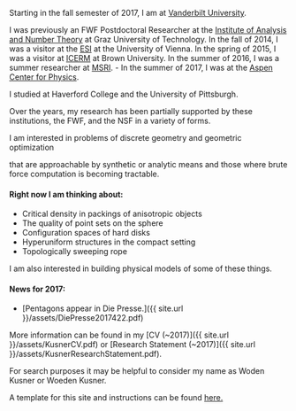 Starting in the fall semester of 2017, I am at [Vanderbilt University][VANDERBILT].

I was previously an FWF Postdoctoral Researcher at the [Institute of Analysis and Number Theory][ANT] at Graz University of Technology. In the fall of 2014, I was a visitor at the [ESI][ESI] at the University of Vienna. In the spring of 2015, I was a visitor at [ICERM][ICERM] at Brown University.  In the summer of 2016, I was a summer researcher at [MSRI][MSRI]. - In the summer of 2017, I was at the [Aspen Center for Physics][ASPEN]. 

I studied at Haverford College and the University of Pittsburgh.

Over the years, my research has been partially supported by these institutions, the FWF, and the NSF in a variety of forms.

<!---Because of this, consider the site to be under construction.  Briefly, -->I am interested in problems of discrete geometry and geometric optimization
that are approachable by synthetic or analytic means and those where brute force computation is becoming tractable.

#### Right now I am thinking about:

- Critical density in packings of anisotropic objects
- The quality of point sets on the sphere
- Configuration spaces of hard disks
- Hyperuniform structures in the compact setting
- Topologically sweeping rope

I am also interested in building physical models of some of these things.


<!---For more detail, you will need to go somewhere else, as this site (as of 2014) is here to test a template.  Otherwise, you would be able to check below for a 
for a short overview, or even find a link to a more recent copy my [CV]({{ site.url }}/assets/KusnerCV.pdf). For more info, search elsewhere. Google is pretty good at finding me these days.-->

#### News for 2017: 
- [Pentagons appear in Die Presse.]({{ site.url }}/assets/DiePresse2017422.pdf)

More information can be found in my [CV (~2017)]({{ site.url }}/assets/KusnerCV.pdf) or [Research Statement (~2017)]({{ site.url }}/assets/KusnerResearchStatement.pdf).

For search purposes it may be helpful to consider my name as Woden Kusner or Woeden Kusner.

A template for this site and instructions can be found [here.][louis]  

<!---A cobbled together Mathmatica package with some interesting functions can be found [here.]({{ site.url }}/package)-->

[ANT]: http://www.tugraz.at/institute/azt/home/
[ESI]: http://www.esi.ac.at/
[ICERM]: http://icerm.brown.edu/
[louis]: http://theran.lt/2014/11/12/about-this-site.html
[MSRI]: http://www.msri.org/
[ASPEN]: http://aspenphys.org/
[VANDERBILT]: https://as.vanderbilt.edu/math/
 